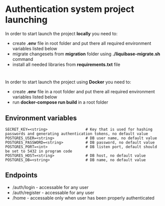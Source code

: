 
# Authentication system project launching

In order to start launch the project **locally** you need to:

- create **.env** file in root folder and put there all required environment variables listed below
- migrate changesets from **migration** folder using **./liquibase-migrate.sh** command
- install all needed libraries from **requirements.txt** file

#

In order to start launch the project using **Docker** you need to:

- create **.env** file in a root folder and put there all required environment variables listed below
- run **docker-compose run build** in a root folder 


Environment variables
---

    SECRET_KEY=<string>                 # Key that is used for hashing passwords and generating authentication tokens, no default value
    POSTGRES_USER=<string>              # DB user name, no default value
    POSTGRES_PASSWORD=<string>          # DB password, no default value
    POSTGRES_PORT=<int>                 # DB listen port, default should be set to 5432 in program code
    POSTGRES_HOST=<string>              # DB host, no default value
    POSTGRES_DB=<string>                # DB name, no default value


Endpoints 
---

* /auth/login - accessable for any user
* /auth/register - accessable for any user
* /home - accessable only when user has been properly authenticated
